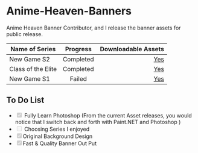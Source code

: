 # Anime-Heaven-Banners
Anime Heaven Banner Contributor, and I release the banner assets for public release.

| Name of Series | Progress| Downloadable Assets|
| -------------- |:-------:| ------------------:|
| New Game S2    | Completed| [Yes](https://github.com/1DavidCarbon/Anime-Heaven-Banners/releases/tag/New-Game-S2)|
| Class of the Elite| Completed| [Yes](https://github.com/1DavidCarbon/Anime-Heaven-Banners/releases/tag/Class-of-the-Elite)|
| New Game S1  | Failed| [Yes](https://github.com/1DavidCarbon/Anime-Heaven-Banners/releases/tag/New-Game-S1)|


<h2> To Do List </h2>
<ul class="contains-task-list">
<li class="task-list-item"><input id="" disabled="" class="task-list-item-checkbox" checked="" type="checkbox"> Fully Learn Photoshop (From the current Asset releases, you would notice that I switch back and forth with Paint.NET and Photoshop
)</li>
<li class="task-list-item"><input id="" disabled="" class="task-list-item-checkbox" type="checkbox"> Choosing Series I enjoyed</li>
<li class="task-list-item"><input id="" disabled="" class="task-list-item-checkbox" checked="" type="checkbox">Original Background Design </li>
<li class="task-list-item"><input id="" disabled="" class="task-list-item-checkbox" checked="" type="checkbox">Fast & Quality Banner Out Put</li>
</ul>
